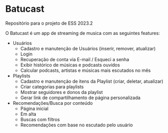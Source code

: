 # Batucast
Repositório para o projeto de ESS 2023.2

O Batucast é um app de streaming de musica com as seguintes features:

- Usuários
  - Cadastro e manutenção de Usuários (inserir, remover, atualizar)
  - Login
  - Recuperação de conta via E-mail  / Esqueci a senha
  - Exibir histórico de músicas e podcasts ouvidos
  - Calcular podcasts, artistas e músicas mais escutados no mês
- Playlists		
  - Cadastro e manutenção de itens da Playlist (criar, deletar, atualizar)
  - Criar categorias para playlists
  - Mostrar seguidores e donos da playlist
  - Gerar link de compartilhamento de página personalizada
- Recomendações/Busca por conteúdo
  - Página inicial
  - Em alta
  - Buscas com filtros
  - Recomendações com base no escutado pelo usuário
